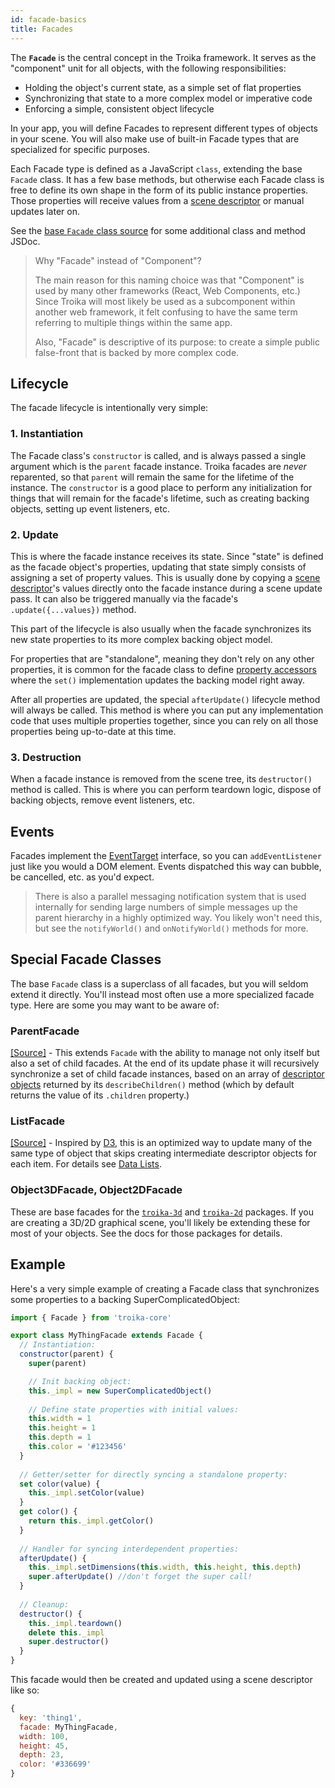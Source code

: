 ```yaml
---
id: facade-basics
title: Facades
---
```


The **`Facade`** is the central concept in the Troika framework. It serves as the "component" unit for all objects, with the following responsibilities:

- Holding the object's current state, as a simple set of flat properties
- Synchronizing that state to a more complex model or imperative code
- Enforcing a simple, consistent object lifecycle

In your app, you will define Facades to represent different types of objects in your scene. You will also make use of built-in Facade types that are specialized for specific purposes. 

Each Facade type is defined as a JavaScript `class`, extending the base `Facade` class. It has a few base methods, but otherwise each Facade class is free to define its own shape in the form of its public instance properties. Those properties will receive values from a [scene descriptor](./scene-descriptors.md) or manual updates later on.

See the [base `Facade` class source](https://github.com/protectwise/troika/blob/master/packages/troika-core/src/facade/Facade.js) for some additional class and method JSDoc.

> Why "Facade" instead of "Component"?
> 
> The main reason for this naming choice was that "Component" is used by many other frameworks (React, Web Components, etc.) Since Troika will most likely be used as a subcomponent within another web framework, it felt confusing to have the same term referring to multiple things within the same app.
> 
> Also, "Facade" is descriptive of its purpose: to create a simple public false-front that is backed by more complex code.


## Lifecycle

The facade lifecycle is intentionally very simple:

### 1. Instantiation

The Facade class's `constructor` is called, and is always passed a single argument which is the `parent` facade instance. Troika facades are _never_ reparented, so that `parent` will remain the same for the lifetime of the instance. The `constructor` is a good place to perform any initialization for things that will remain for the facade's lifetime, such as creating backing objects, setting up event listeners, etc.

### 2. Update

This is where the facade instance receives its state. Since "state" is defined as the facade object's properties, updating that state simply consists of assigning a set of property values. This is usually done by copying a [scene descriptor](./scene-descriptors.md)'s values directly onto the facade instance during a scene update pass. It can also be triggered manually via the facade's `.update({...values})` method.

This part of the lifecycle is also usually when the facade synchronizes its new state properties to its more complex backing object model.

For properties that are "standalone", meaning they don't rely on any other properties, it is common for the facade class to define [property accessors](https://developer.mozilla.org/en-US/docs/Web/JavaScript/Guide/Working_with_Objects#defining_getters_and_setters) where the `set()` implementation updates the backing model right away.

After all properties are updated, the special `afterUpdate()` lifecycle method will always be called. This method is where you can put any implementation code that uses multiple properties together, since you can rely on all those properties being up-to-date at this time.

### 3. Destruction

When a facade instance is removed from the scene tree, its `destructor()` method is called. This is where you can perform teardown logic, dispose of backing objects, remove event listeners, etc.


## Events

Facades implement the [EventTarget](https://developer.mozilla.org/en-US/docs/Web/API/EventTarget) interface, so you can `addEventListener` just like you would a DOM element. Events dispatched this way can bubble, be cancelled, etc. as you'd expect.

> There is also a parallel messaging notification system that is used internally for sending large numbers of simple messages up the parent hierarchy in a highly optimized way. You likely won't need this, but see the `notifyWorld()` and `onNotifyWorld()` methods for more.

## Special Facade Classes

The base `Facade` class is a superclass of all facades, but you will seldom extend it directly. You'll instead most often use a more specialized facade type. Here are some you may want to be aware of:

### ParentFacade 

[[Source]](https://github.com/protectwise/troika/blob/master/packages/troika-core/src/facade/ParentFacade.js) - This extends `Facade` with the ability to manage not only itself but also a set of child facades. At the end of its update phase it will recursively synchronize a set of child facade instances, based on an array of [descriptor objects](./scene-descriptors.md) returned by its `describeChildren()` method (which by default returns the value of its `.children` property.)

### ListFacade

[[Source]](https://github.com/protectwise/troika/blob/master/packages/troika-core/src/facade/ListFacade.js) - Inspired by [D3](https://d3js.org/), this is an optimized way to update many of the same type of object that skips creating intermediate descriptor objects for each item. For details see [Data Lists](./scene-descriptors.md#data-lists).

### Object3DFacade, Object2DFacade

These are base facades for the [`troika-3d`](./3d-overview.md) and [`troika-2d`](./2d-overview.md) packages. If you are creating a 3D/2D graphical scene, you'll likely be extending these for most of your objects. See the docs for those packages for details.


## Example

Here's a very simple example of creating a Facade class that synchronizes some properties to a backing SuperComplicatedObject:

```js
import { Facade } from 'troika-core'

export class MyThingFacade extends Facade {
  // Instantiation:
  constructor(parent) {
    super(parent)

    // Init backing object:
    this._impl = new SuperComplicatedObject()
    
    // Define state properties with initial values:
    this.width = 1
    this.height = 1
    this.depth = 1
    this.color = '#123456'
  }
  
  // Getter/setter for directly syncing a standalone property:
  set color(value) {
    this._impl.setColor(value)
  }
  get color() {
    return this._impl.getColor()
  }
  
  // Handler for syncing interdependent properties:
  afterUpdate() {
    this._impl.setDimensions(this.width, this.height, this.depth)
    super.afterUpdate() //don't forget the super call!
  }
  
  // Cleanup:
  destructor() {
    this._impl.teardown()
    delete this._impl
    super.destructor()
  }
}
```

This facade would then be created and updated using a scene descriptor like so:

```js
{
  key: 'thing1',
  facade: MyThingFacade,
  width: 100,
  height: 45,
  depth: 23,
  color: '#336699'
}
```
